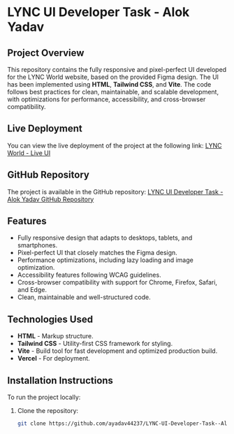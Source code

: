 # LYNC UI Developer Task - Alok Yadav

## Project Overview

This repository contains the fully responsive and pixel-perfect UI developed for the LYNC World website, based on the provided Figma design. The UI has been implemented using **HTML**, **Tailwind CSS**, and **Vite**. The code follows best practices for clean, maintainable, and scalable development, with optimizations for performance, accessibility, and cross-browser compatibility.

## Live Deployment

You can view the live deployment of the project at the following link:
[LYNC World - Live UI](https://lync-ui-developer-task-alok-yadav.vercel.app/)

## GitHub Repository

The project is available in the GitHub repository:
[LYNC UI Developer Task - Alok Yadav GitHub Repository](https://github.com/ayadav44237/LYNC-UI-Developer-Task--Alok-Yadav)

## Features

- Fully responsive design that adapts to desktops, tablets, and smartphones.
- Pixel-perfect UI that closely matches the Figma design.
- Performance optimizations, including lazy loading and image optimization.
- Accessibility features following WCAG guidelines.
- Cross-browser compatibility with support for Chrome, Firefox, Safari, and Edge.
- Clean, maintainable and well-structured code.

## Technologies Used

- **HTML** - Markup structure.
- **Tailwind CSS** - Utility-first CSS framework for styling.
- **Vite** - Build tool for fast development and optimized production build.
- **Vercel** - For deployment.

## Installation Instructions

To run the project locally:

1. Clone the repository:
   ```bash
   git clone https://github.com/ayadav44237/LYNC-UI-Developer-Task--Alok-Yadav.git

